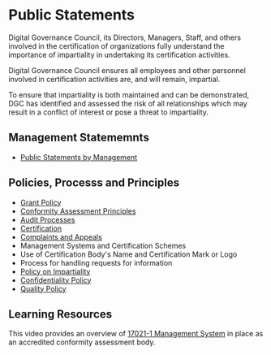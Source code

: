 # Public Statements

Digital Governance Council, its Directors, Managers, Staff, and others involved in the certification of organizations fully understand the importance of impartiality in undertaking its certification activities.

Digital Governance Council ensures all employees and other personnel involved in certification activities are, and will remain, impartial.  

To ensure that impartiality is both maintained and can be demonstrated, DGC has identified and assessed the risk of all relationships which may result in a conflict of interest or pose a threat to impartiality.

## Management Statememnts

* [Public Statements by Management](./PUBLIC-STATEMENTS.md)

## Policies, Processs and Principles

* [Grant Policy](./grant-policy.md)
* [Conformity Assessment Principles](./conformity-assessment-principles.md)
* [Audit Processes](./audit-program.md)
* [Certification](./suspend-withdraw-reduce-scope-certification.md)
* [Complaints and Appeals](./complaints-and-appeals.md)
* Management Systems and Certification Schemes
* Use of Certification Body's Name and Certification Mark or Logo
* Process for handling requests for information
* [Policy on Impartiality](./impartiality-policy.md)
* [Confidentiality Policy](./confidentiality-policy.md)
* [Quality Policy](./quality-policy.md)

## Learning Resources

This video provides an overview of [17021-1 Management System](https://youtu.be/EYx2QrKqiT8) in place as an accredited conformity assessment body.
